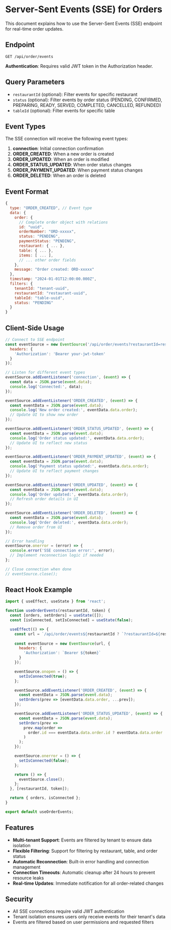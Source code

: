 # Server-Sent Events (SSE) for Orders

This document explains how to use the Server-Sent Events (SSE) endpoint for real-time order updates.

## Endpoint

```
GET /api/order/events
```

**Authentication**: Requires valid JWT token in the Authorization header.

## Query Parameters

- `restaurantId` (optional): Filter events for specific restaurant
- `status` (optional): Filter events by order status (PENDING, CONFIRMED, PREPARING, READY, SERVED, COMPLETED, CANCELLED, REFUNDED)
- `tableId` (optional): Filter events for specific table

## Event Types

The SSE connection will receive the following event types:

1. **connection**: Initial connection confirmation
2. **ORDER_CREATED**: When a new order is created
3. **ORDER_UPDATED**: When an order is modified
4. **ORDER_STATUS_UPDATED**: When order status changes
5. **ORDER_PAYMENT_UPDATED**: When payment status changes
6. **ORDER_DELETED**: When an order is deleted

## Event Format

```javascript
{
  type: "ORDER_CREATED", // Event type
  data: {
    order: {
      // Complete order object with relations
      id: "uuid",
      orderNumber: "ORD-xxxxx",
      status: "PENDING",
      paymentStatus: "PENDING",
      restaurant: { ... },
      table: { ... },
      items: [ ... ],
      // ... other order fields
    },
    message: "Order created: ORD-xxxxx"
  },
  timestamp: "2024-01-01T12:00:00.000Z",
  filters: {
    tenantId: "tenant-uuid",
    restaurantId: "restaurant-uuid",
    tableId: "table-uuid",
    status: "PENDING"
  }
}
```

## Client-Side Usage

```javascript
// Connect to SSE endpoint
const eventSource = new EventSource('/api/order/events?restaurantId=restaurant-123', {
  headers: {
    'Authorization': 'Bearer your-jwt-token'
  }
});

// Listen for different event types
eventSource.addEventListener('connection', (event) => {
  const data = JSON.parse(event.data);
  console.log('Connected:', data);
});

eventSource.addEventListener('ORDER_CREATED', (event) => {
  const eventData = JSON.parse(event.data);
  console.log('New order created:', eventData.data.order);
  // Update UI to show new order
});

eventSource.addEventListener('ORDER_STATUS_UPDATED', (event) => {
  const eventData = JSON.parse(event.data);
  console.log('Order status updated:', eventData.data.order);
  // Update UI to reflect new status
});

eventSource.addEventListener('ORDER_PAYMENT_UPDATED', (event) => {
  const eventData = JSON.parse(event.data);
  console.log('Payment status updated:', eventData.data.order);
  // Update UI to reflect payment changes
});

eventSource.addEventListener('ORDER_UPDATED', (event) => {
  const eventData = JSON.parse(event.data);
  console.log('Order updated:', eventData.data.order);
  // Refresh order details in UI
});

eventSource.addEventListener('ORDER_DELETED', (event) => {
  const eventData = JSON.parse(event.data);
  console.log('Order deleted:', eventData.data.order);
  // Remove order from UI
});

// Error handling
eventSource.onerror = (error) => {
  console.error('SSE connection error:', error);
  // Implement reconnection logic if needed
};

// Close connection when done
// eventSource.close();
```

## React Hook Example

```javascript
import { useEffect, useState } from 'react';

function useOrderEvents(restaurantId, token) {
  const [orders, setOrders] = useState([]);
  const [isConnected, setIsConnected] = useState(false);

  useEffect(() => {
    const url = `/api/order/events${restaurantId ? `?restaurantId=${restaurantId}` : ''}`;
    
    const eventSource = new EventSource(url, {
      headers: {
        'Authorization': `Bearer ${token}`
      }
    });

    eventSource.onopen = () => {
      setIsConnected(true);
    };

    eventSource.addEventListener('ORDER_CREATED', (event) => {
      const eventData = JSON.parse(event.data);
      setOrders(prev => [eventData.data.order, ...prev]);
    });

    eventSource.addEventListener('ORDER_STATUS_UPDATED', (event) => {
      const eventData = JSON.parse(event.data);
      setOrders(prev => 
        prev.map(order => 
          order.id === eventData.data.order.id ? eventData.data.order : order
        )
      );
    });

    eventSource.onerror = () => {
      setIsConnected(false);
    };

    return () => {
      eventSource.close();
    };
  }, [restaurantId, token]);

  return { orders, isConnected };
}

export default useOrderEvents;
```

## Features

- **Multi-tenant Support**: Events are filtered by tenant to ensure data isolation
- **Flexible Filtering**: Support for filtering by restaurant, table, and order status
- **Automatic Reconnection**: Built-in error handling and connection management
- **Connection Timeouts**: Automatic cleanup after 24 hours to prevent resource leaks
- **Real-time Updates**: Immediate notification for all order-related changes

## Security

- All SSE connections require valid JWT authentication
- Tenant isolation ensures users only receive events for their tenant's data
- Events are filtered based on user permissions and requested filters
